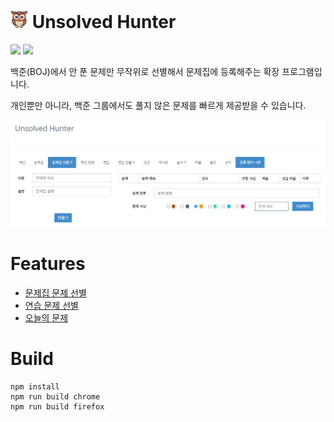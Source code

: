 # <img src="./app/icons/256.png" width="28" height="28"> Unsolved Hunter

[![](https://img.shields.io/badge/Firefox-0.2.0-orange?style=for-the-badge&logo=firefox)](https://addons.mozilla.org/ko/firefox/addon/unsolved-hunter/) [![](https://img.shields.io/badge/Chrome-0.2.0-blue?style=for-the-badge&logo=google-chrome)](https://chromewebstore.google.com/detail/unsolved-hunter/fnfkipioecdmbajenchohnhkanmliiga?authuser=0&hl=ko)

백준(BOJ)에서 안 푼 문제만 무작위로 선별해서 문제집에 등록해주는 확장 프로그램입니다.

개인뿐만 아니라, 백준 그룹에서도 풀지 않은 문제를 빠르게 제공받을 수 있습니다.

![workbook](./docs/images/workbook.png)

# Features

- [문제집 문제 선별](./docs/instructions/workbook.md)
- [연습 문제 선별](./docs/instructions//practice.md)
- [오늘의 문제](./docs/instructions/daily-hunting.md)

# Build

```
npm install
npm run build chrome
npm run build firefox
```
